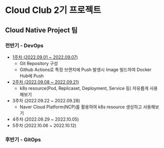 # Cloud Club 2기 프로젝트

## Cloud Native Project 팀

### 전반기 - DevOps

- [1주차 (2022.09.01 ~ 2022.09.07)](https://github.com/snowcat471/cloud-club-2/tree/week-1)
  - Git Repository 구성
  - Github Actions로 특정 브랜치에 Push 발생시 Image 빌드하여 Docker Hub에 Push
- [2주차 (2022.09.08 ~ 2022.09.21)](https://github.com/snowcat471/cloud-club-2/tree/week-2)
  - k8s resource(Pod, Replicaset, Deployment, Service 등) 자유롭게 사용해보기
- 3주차 (2022.09.22 ~ 2022.09.28)
  - Naver Cloud Platform(NCP)를 활용하여 k8s resource 생성하고 사용해보기
- 4주차 (2022.09.29 ~ 2022.10.05)
- 5주차 (2022.10.06 ~ 2022.10.12)

### 후반기 - GitOps
